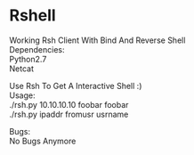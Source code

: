 # Rshell
Working Rsh Client With Bind And Reverse Shell <br />
Dependencies: <br />
Python2.7 <br />
Netcat <br />

Use Rsh To Get A Interactive Shell :) <br />
Usage: <br />
./rsh.py 10.10.10.10 foobar foobar  <br />
./rsh.py ipaddr fromusr usrname  <br />

Bugs: <br />
No Bugs Anymore
